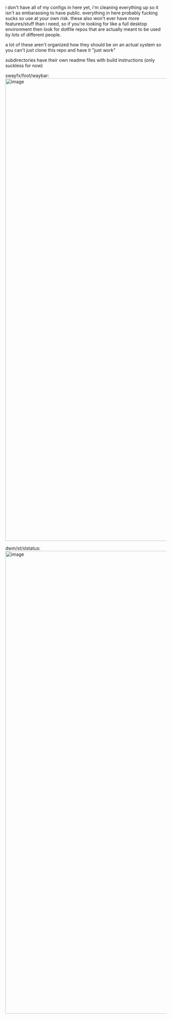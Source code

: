 i don't have all of my configs in here yet, i'm cleaning everything up so it isn't as embarassing to have public. everything in here probably fucking sucks so use at your own risk. these also won't ever have more features/stuff than i need, so if you're looking for like a full desktop environment then look for dotfile repos that are actually meant to be used by lots of different people.

a lot of these aren't organized how they should be on an actual system so you can't just clone this repo and have it "just work"

subdirectories have their own readme files with build instructions (only suckless for now)

swayfx/foot/waybar:
<img width="2560" height="1440" alt="image" src="https://github.com/user-attachments/assets/a51c6c44-17b2-43f5-8efa-d9c003ac2213" />

dwm/st/slstatus:
<img width="2559" height="1440" alt="image" src="https://github.com/user-attachments/assets/84c06236-ff03-48c0-879e-823a834b3cef" />
